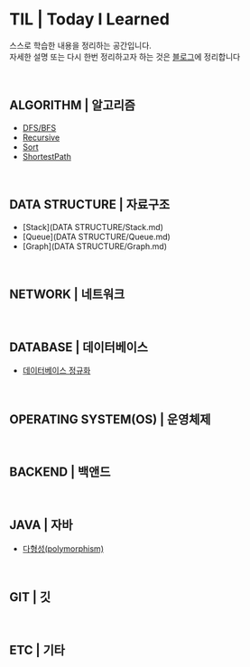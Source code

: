 # TIL | Today I Learned
스스로 학습한 내용을 정리하는 공간입니다.  
자세한 설명 또는 다시 한번 정리하고자 하는 것은 [블로그](https://seen-young.tistory.com/)에 정리합니다

<br>

## ALGORITHM | 알고리즘
- [DFS/BFS](ALGORITHM/DFS.BFS.md)
- [Recursive](ALGORITHM/Recursive.md)
- [Sort](ALGORITHM/Sort.md)
- [ShortestPath](ALGORITHM/ShortestPath.md)


<br>

## DATA STRUCTURE | 자료구조
- [Stack](DATA STRUCTURE/Stack.md)
- [Queue](DATA STRUCTURE/Queue.md)
- [Graph](DATA STRUCTURE/Graph.md)



<br>

## NETWORK | 네트워크



<br>

## DATABASE | 데이터베이스
- [데이터베이스 정규화](DATABASE/정규화(Normalization).md)





<br>


## OPERATING SYSTEM(OS) | 운영체제




<br>

## BACKEND | 백앤드



<br>

## JAVA | 자바
- [다형성(polymorphism)](JAVA/다형성(polymorphism).md)


<br>

## GIT | 깃



<br>

## ETC | 기타

